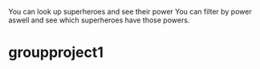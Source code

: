 You can look up superheroes and see their power 
You can filter by power aswell and see which superheroes have those powers.





# groupproject1